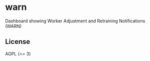 # warn

Dashboard showing Worker Adjustment and Retraining Notifications (WARN)


## License

AGPL (>= 3)